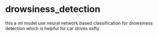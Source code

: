# drowsiness_detection
this a ml model  use neural network based classification for drowsiness detection  which is helpful  for  car drives safty
